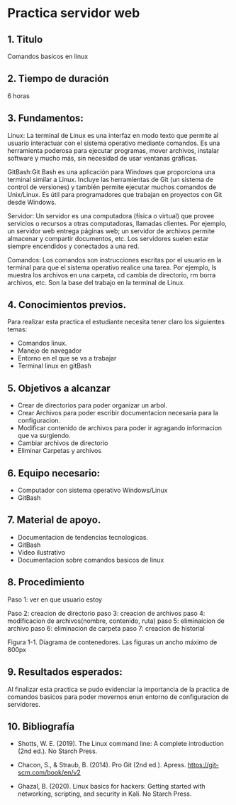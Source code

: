 # Practica servidor web
## 1. Titulo
Comandos basicos en linux 
## 2. Tiempo de duración
6 horas 
## 3. Fundamentos:

Linux: La terminal de Linux es una interfaz en modo texto que permite al usuario interactuar con el sistema operativo mediante comandos. Es una herramienta poderosa para ejecutar programas, mover archivos, instalar software y mucho más, sin necesidad de usar ventanas gráficas.


GitBash:Git Bash es una aplicación para Windows que proporciona una terminal similar a Linux. Incluye las herramientas de Git (un sistema de control de versiones) y también permite ejecutar muchos comandos de Unix/Linux. Es útil para programadores que trabajan en proyectos con Git desde Windows.

Servidor: Un servidor es una computadora (física o virtual) que provee servicios o recursos a otras computadoras, llamadas clientes. Por ejemplo, un servidor web entrega páginas web; un servidor de archivos permite almacenar y compartir documentos, etc. Los servidores suelen estar siempre encendidos y conectados a una red.

Comandos:  Los comandos son instrucciones escritas por el usuario en la terminal para que el sistema operativo realice una tarea. Por ejemplo, ls muestra los archivos en una carpeta, cd cambia de directorio, rm borra archivos, etc. Son la base del trabajo en la terminal de Linux.



## 4. Conocimientos previos.
   
Para realizar esta practica el estudiante necesita tener claro los siguientes temas:
- Comandos linux.
- Manejo de navegador
- Entorno en el que se va a trabajar 
- Terminal linux en gitBash

## 5. Objetivos a alcanzar
   
- Crear de directorios para poder organizar un arbol.
- Crear Archivos para poder escribir documentacion necesaria para la configuracion.
- Modificar contenido de archivos para poder ir agragando informacion que va surgiendo.
- Cambiar archivos de directorio
- Eliminar Carpetas y archivos  
  
## 6. Equipo necesario:
  
- Computador con sistema operativo Windows/Linux
- GitBash

## 7. Material de apoyo.
   
- Documentacion de tendencias tecnologicas.
- GitBash
- Video ilustrativo
- Documentacion sobre comandos basicos de linux
  
## 8. Procedimiento

Paso 1: ver en que usuario estoy

Paso 2: creacion de directorio
paso 3: creacion de archivos
paso 4: modificacion de archivos(nombre, contenido, ruta)
paso 5: eliminaicion de archivo
paso 6: eliminacion de carpeta
paso 7: creacion de historial

Figura 1-1. Diagrama de contenedores.
Las figuras un ancho máximo de 800px

## 9. Resultados esperados:
    
Al finalizar esta practica se pudo evidenciar la importancia de la practica de comandos basicos para poder movernos enun entorno de configuracion de servidores.


## 10. Bibliografía
    
- Shotts, W. E. (2019). The Linux command line: A complete introduction (2nd ed.). No Starch Press.

- Chacon, S., & Straub, B. (2014). Pro Git (2nd ed.). Apress. https://git-scm.com/book/en/v2

- Ghazal, B. (2020). Linux basics for hackers: Getting started with networking, scripting, and security in Kali. No Starch Press.
